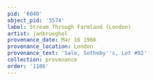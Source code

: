 ```yaml
---
pid: '6040'
object_pid: '3574'
label: Stream Through Farmland (London)
artist: janbrueghel
provenance_date: Mar 16 1966
provenance_location: London
provenance_text: 'Sale, Sotheby''s, Lot #92'
collection: provenance
order: '1186'
---
```

